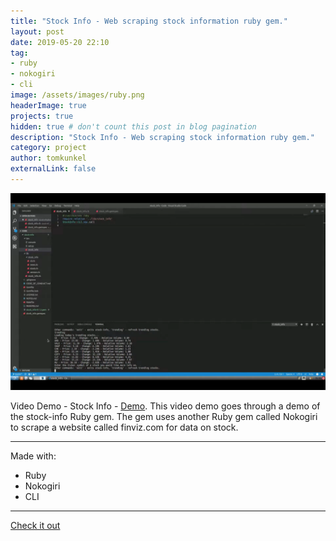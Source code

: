```yaml
---
title: "Stock Info - Web scraping stock information ruby gem."
layout: post
date: 2019-05-20 22:10
tag: 
- ruby
- nokogiri
- cli 
image: /assets/images/ruby.png
headerImage: true
projects: true
hidden: true # don't count this post in blog pagination
description: "Stock Info - Web scraping stock information ruby gem."
category: project
author: tomkunkel
externalLink: false
---
```


![Screenshot](/assets/images/stock-info-screenshot.png)

Video Demo - Stock Info - [Demo](https://youtu.be/2Iv1WiB7D-Q). This video demo goes through a demo of the stock-info Ruby gem. The gem uses another Ruby gem called Nokogiri to scrape a website called finviz.com for data on stock.

---

Made with:

- Ruby
- Nokogiri
- CLI

---

[Check it out](https://github.com/decentralvision/stock-info) 
